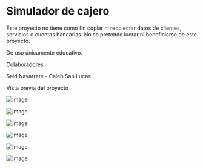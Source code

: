 # Simulador de cajero
Este proyecto no tiene como fin copiar ni recolectar datos de clientes, servicios o cuentas bancarias. No se pretende lucrar ni beneficiarse de este proyecto. 

De uso únicamente educativo.

Colaboradores:

Said Navarrete - Caleb San Lucas


Vista previa del proyecto

![image](https://github.com/user-attachments/assets/0e92c53d-0196-4ff5-b17e-526d046f874b)

![image](https://github.com/user-attachments/assets/5ece6173-c360-4f6e-b201-621e9044ef38)

![image](https://github.com/user-attachments/assets/7b4f58ca-3579-4abf-9f41-549ece06fe2b)

![image](https://github.com/user-attachments/assets/bae170a6-7a30-44c5-9e0d-ba805aca8ebf)

![image](https://github.com/user-attachments/assets/e3861b54-778e-4d88-bca0-6a2fc9ee3990)

![image](https://github.com/user-attachments/assets/9efa414b-9b66-441f-9cab-fd76063c2af2)














